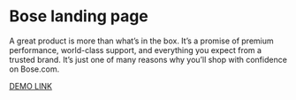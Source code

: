 # Bose landing page

A great product is more than what’s in the box. It’s a promise of premium performance, world-class support, and everything you expect from a trusted brand. It’s just one of many reasons why you’ll shop with confidence on Bose.com.

[DEMO LINK](https://olena-yanovska.github.io/layout_miami/)
